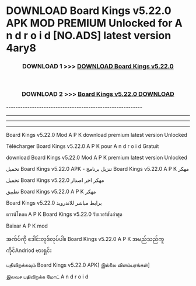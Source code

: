 # DOWNLOAD Board Kings v5.22.0  APK MOD PREMIUM Unlocked for A n d r o i d [NO.ADS] latest version 4ary8 



<div align="center">

<h3>DOWNLOAD 1 >>> <a href="https://getmod2.web.app/?judul=Board Kings v5.22.0 ">DOWNLOAD Board Kings v5.22.0 </a></h3><br>

<h3>DOWNLOAD 2 >>> <a href="https://getmod2.web.app/?judul=Board Kings v5.22.0 ">Board Kings v5.22.0  DOWNLOAD </a></h3>

</div>
----------------------------------------------------------

----------------------------------------------------------

----------------------------------------------------------

----------------------------------------------------------

Board Kings v5.22.0  Mod A P K download premium latest version Unlocked

Télécharger Board Kings v5.22.0  A P K pour A n d r o i d Gratuit

download Board Kings v5.22.0  Mod A P K premium latest version Unlocked

تحميل Board Kings v5.22.0  APK - تنزيل برنامج Board Kings v5.22.0  A P K مهكر

تحميل Board Kings v5.22.0  مهكر اخر اصدار

تطبيق Board Kings v5.22.0  A P K مهكر

Board Kings v5.22.0  برابط مباشر للاندرويد

ดาวน์โหลด A P K Board Kings v5.22.0  รับเวอร์ชันล่าสุด

Baixar A P K mod

အက်ပ်ကို ဒေါင်းလုဒ်လုပ်ပါ။ Board Kings v5.22.0  A P K အမည်သည်ကူကိုင်Andriod ဗားရှင်း

பதிவிறக்கவும் Board Kings v5.22.0  APK[ இல்லை விளம்பரங்கள்] 
 
இலவச பதிவிறக்க மோட் A n d r o i d




